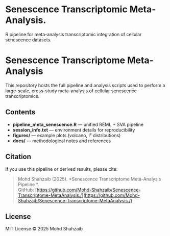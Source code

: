 # Senescence Transcriptomic Meta-Analysis.
R pipeline for meta-analysis  transcriptomic integration of cellular senescence datasets.
# Senescence Transcriptome Meta-Analysis

This repository hosts the full pipeline and analysis scripts used to perform
a large-scale, cross-study meta-analysis of cellular senescence transcriptomics.

## Contents
- **pipeline_meta_senescence.R** — unified REML + SVA pipeline
- **session_info.txt** — environment details for reproducibility
- **figures/** — example plots (volcano, I² distributions)
- **docs/** — methodological notes and references

## Citation
If you use this pipeline or derived results, please cite:
> Mohd Shahzaib (2025). *Senescence Transcriptome Meta-Analysis Pipeline *.  
> GitHub: [https://github.com/Mohd-Shahzaib/Senescence-Transcriptome-MetaAnalysis./](https://github.com/Mohd-Shahzaib/Senescence-Transcriptome-MetaAnalysis./)

## License
MIT License © 2025 Mohd Shahzaib
